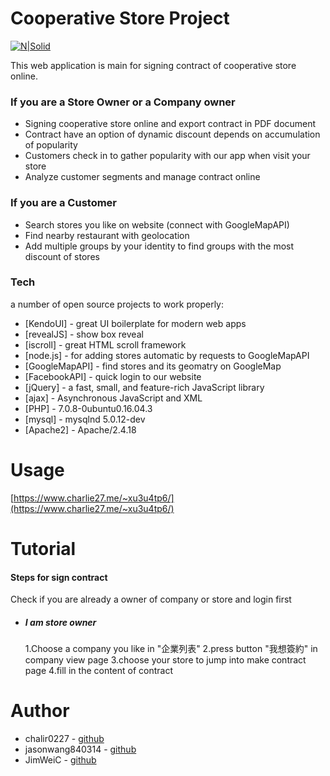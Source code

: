 #  Cooperative Store Project

[![N|Solid](https://cldup.com/dTxpPi9lDf.thumb.png)](https://nodesource.com/products/nsolid)

This web application is main for signing contract of cooperative store online.
### If you are a Store Owner or a Company owner 
  - Signing cooperative store online and export contract in PDF document  
  - Contract have an option of dynamic discount depends on accumulation of popularity
  - Customers check in to gather popularity with our app when visit your store 
  - Analyze customer segments and manage contract online

### If you are a Customer
  - Search stores you like on website (connect with  GoogleMapAPI)
  - Find nearby restaurant with geolocation 
  - Add multiple groups by your identity to find groups with the most discount of stores

### Tech

 a number of open source projects to work properly:

* [KendoUI] - great UI boilerplate for modern web apps
* [revealJS] - show box reveal 
* [iscroll] - great HTML scroll framework
* [node.js] - for adding stores automatic by requests to GoogleMapAPI
* [GoogleMapAPI] - find stores and its geomatry on GoogleMap 
* [FacebookAPI] - quick login to our website
* [jQuery] - a fast, small, and feature-rich JavaScript library
* [ajax] - Asynchronous JavaScript and XML
* [PHP] -  7.0.8-0ubuntu0.16.04.3
* [mysql] -  mysqlnd 5.0.12-dev
* [Apache2] - Apache/2.4.18

# Usage
[https://www.charlie27.me/~xu3u4tp6/](https://www.charlie27.me/~xu3u4tp6/)

# Tutorial
#### Steps for sign contract
Check if you are already a owner of company or store and login first
- ##### I am store owner  
    1.Choose a company you like in "企業列表"
    2.press button "我想簽約" in company view page
    3.choose your store to jump into make contract page
    4.fill in the content of contract

# Author
- chalir0227  - [github](https://github.com/charlie0227)
- jasonwang840314 - [github](https://github.com/jasonwang840314)
- JimWeiC - [github](https://github.com/JimWeiC)
